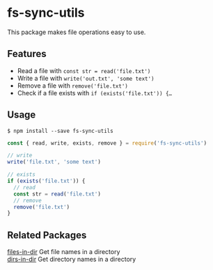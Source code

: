 # fs-sync-utils
This package makes file operations easy to use.

## Features
* Read a file with `const str = read('file.txt')`
* Write a file with `write('out.txt', 'some text')`
* Remove a file with `remove('file.txt')`
* Check if a file exists with `if (exists('file.txt')) {…`

## Usage
`$ npm install --save fs-sync-utils`  
```js
const { read, write, exists, remove } = require('fs-sync-utils')

// write
write('file.txt', 'some text')

// exists
if (exists('file.txt')) {
  // read
  const str = read('file.txt')
  // remove
  remove('file.txt')
}
```

## Related Packages
[files-in-dir](https://www.npmjs.com/package/files-in-dir) Get file names in a directory  
[dirs-in-dir](https://www.npmjs.com/package/dirs-in-dir) Get directory names in a directory  
